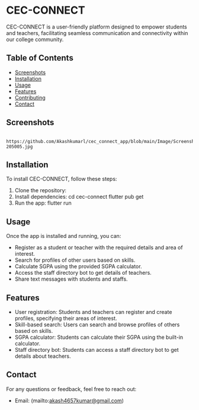 
# CEC-CONNECT

CEC-CONNECT is a user-friendly platform designed to empower students and teachers, facilitating seamless communication and connectivity within our college community.

## Table of Contents
- [Screenshots](#Screenshots)
- [Installation](#installation)
- [Usage](#usage)
- [Features](#features)
- [Contributing](#contributing)
- [Contact](#contact)

## Screenshots
     https://github.com/Akashkumarl/cec_connect_app/blob/main/Image/Screenshot_20230626-205005.jpg
## Installation

To install CEC-CONNECT, follow these steps:

1. Clone the repository:
2. Install dependencies:
       cd cec-connect
       flutter pub get  
4. Run the app:
       flutter run

## Usage

Once the app is installed and running, you can:
- Register as a student or teacher with the required details and area of interest.
- Search for profiles of other users based on skills.
- Calculate SGPA using the provided SGPA calculator.
- Access the staff directory bot to get details of teachers.
- Share text messages with students and staffs.

## Features

- User registration: Students and teachers can register and create profiles, specifying their areas of interest.
- Skill-based search: Users can search and browse profiles of others based on skills.
- SGPA calculator: Students can calculate their SGPA using the built-in calculator.
- Staff directory bot: Students can access a staff directory bot to get details about teachers.

## Contact

For any questions or feedback, feel free to reach out:

- Email: (mailto:akash4657kumar@gmail.com)


   


